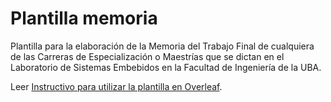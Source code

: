 # Plantilla memoria

Plantilla para la elaboración de la Memoria del Trabajo Final de cualquiera de las Carreras de Especialización o Maestrías que se dictan en el Laboratorio de Sistemas Embebidos en la Facultad de Ingeniería de la UBA.  

Leer [Instructivo para utilizar la plantilla en Overleaf](https://github.com/TTFA-TTFB/Plantilla-para-memoria/blob/main/Instructivo%20Overleaf.md).
